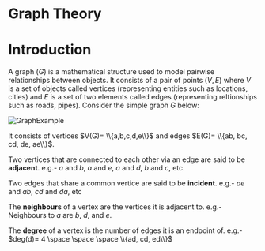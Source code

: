 # Graph Theory
# Introduction
A graph $(G)$ is a mathematical structure used to model pairwise relationships between objects. It consists of a pair of points $(V,E)$ where $V$ is a set of objects called vertices (representing entities such as locations, cities) and $E$ is a set of two elements called edges (representing reltionships such as roads, pipes). Consider the simple graph $G$ below:

![GraphExample](https://i.postimg.cc/RFpyhGfX/Graph-Example.png)

It consists of vertices $V(G)= \\{a,b,c,d,e\\}$ and edges $E(G)= \\{ab, bc, cd, de, ae\\}$.

Two vertices that are connected to each other via an edge are said to be **adjacent**. e.g.- $a$ and $b$, $a$ and $e$, $a$ and $d$, $b$ and $c$, etc.

Two edges that share a common vertice are said to be **incident**. e.g.- $ae$ and $ab$, $cd$ and $da$, etc

The **neighbours** of a vertex are the vertices it is adjacent to. e.g.- Neighbours to $a$ are $b$, $d$, and $e$.

The **degree** of a vertex is the number of edges it is an endpoint of. e.g.- $deg(d)= 4 \space \space \space \\{ad, cd, ed\\}$


